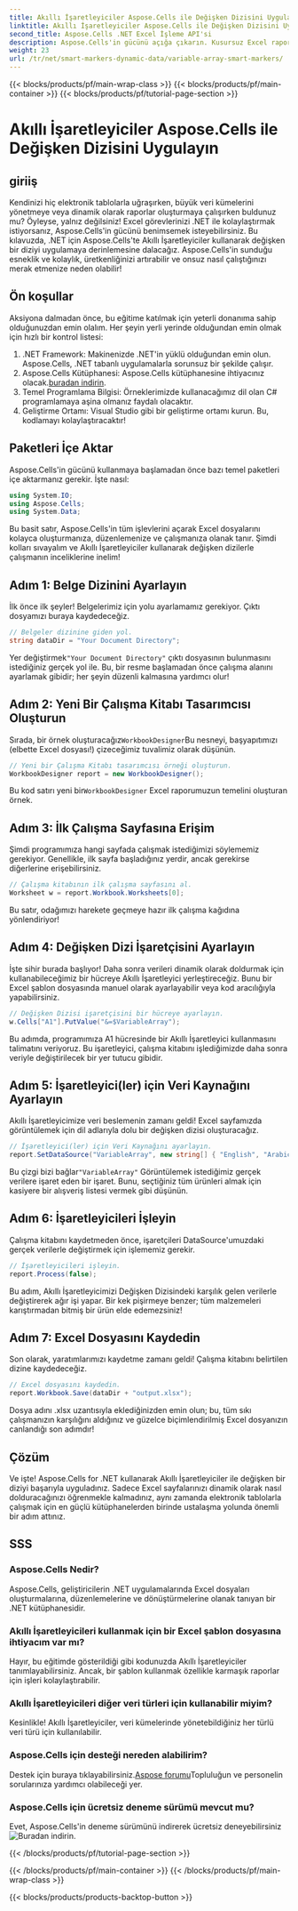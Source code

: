 ```yaml
---
title: Akıllı İşaretleyiciler Aspose.Cells ile Değişken Dizisini Uygulayın
linktitle: Akıllı İşaretleyiciler Aspose.Cells ile Değişken Dizisini Uygulayın
second_title: Aspose.Cells .NET Excel İşleme API'si
description: Aspose.Cells'in gücünü açığa çıkarın. Kusursuz Excel rapor üretimi için Akıllı İşaretleyiciler ile değişken dizilerini adım adım nasıl uygulayacağınızı öğrenin.
weight: 23
url: /tr/net/smart-markers-dynamic-data/variable-array-smart-markers/
---
```


{{< blocks/products/pf/main-wrap-class >}}
{{< blocks/products/pf/main-container >}}
{{< blocks/products/pf/tutorial-page-section >}}

# Akıllı İşaretleyiciler Aspose.Cells ile Değişken Dizisini Uygulayın

## giriiş
Kendinizi hiç elektronik tablolarla uğraşırken, büyük veri kümelerini yönetmeye veya dinamik olarak raporlar oluşturmaya çalışırken buldunuz mu? Öyleyse, yalnız değilsiniz! Excel görevlerinizi .NET ile kolaylaştırmak istiyorsanız, Aspose.Cells'in gücünü benimsemek isteyebilirsiniz. Bu kılavuzda, .NET için Aspose.Cells'te Akıllı İşaretleyiciler kullanarak değişken bir diziyi uygulamaya derinlemesine dalacağız. Aspose.Cells'in sunduğu esneklik ve kolaylık, üretkenliğinizi artırabilir ve onsuz nasıl çalıştığınızı merak etmenize neden olabilir!
## Ön koşullar
Aksiyona dalmadan önce, bu eğitime katılmak için yeterli donanıma sahip olduğunuzdan emin olalım. Her şeyin yerli yerinde olduğundan emin olmak için hızlı bir kontrol listesi:
1. .NET Framework: Makinenizde .NET'in yüklü olduğundan emin olun. Aspose.Cells, .NET tabanlı uygulamalarla sorunsuz bir şekilde çalışır.
2.  Aspose.Cells Kütüphanesi: Aspose.Cells kütüphanesine ihtiyacınız olacak.[buradan indirin](https://releases.aspose.com/cells/net/).
3. Temel Programlama Bilgisi: Örneklerimizde kullanacağımız dil olan C# programlamaya aşina olmanız faydalı olacaktır.
4. Geliştirme Ortamı: Visual Studio gibi bir geliştirme ortamı kurun. Bu, kodlamayı kolaylaştıracaktır!
## Paketleri İçe Aktar
Aspose.Cells'in gücünü kullanmaya başlamadan önce bazı temel paketleri içe aktarmanız gerekir. İşte nasıl:
```csharp
using System.IO;
using Aspose.Cells;
using System.Data;
```
Bu basit satır, Aspose.Cells'in tüm işlevlerini açarak Excel dosyalarını kolayca oluşturmanıza, düzenlemenize ve çalışmanıza olanak tanır.
Şimdi kolları sıvayalım ve Akıllı İşaretleyiciler kullanarak değişken dizilerle çalışmanın inceliklerine inelim!
## Adım 1: Belge Dizinini Ayarlayın
İlk önce ilk şeyler! Belgelerimiz için yolu ayarlamamız gerekiyor. Çıktı dosyamızı buraya kaydedeceğiz.
```csharp
// Belgeler dizinine giden yol.
string dataDir = "Your Document Directory";
```
 Yer değiştirmek`"Your Document Directory"` çıktı dosyasının bulunmasını istediğiniz gerçek yol ile. Bu, bir resme başlamadan önce çalışma alanını ayarlamak gibidir; her şeyin düzenli kalmasına yardımcı olur!
## Adım 2: Yeni Bir Çalışma Kitabı Tasarımcısı Oluşturun
Sırada, bir örnek oluşturacağız`WorkbookDesigner`Bu nesneyi, başyapıtımızı (elbette Excel dosyası!) çizeceğimiz tuvalimiz olarak düşünün.
```csharp
// Yeni bir Çalışma Kitabı tasarımcısı örneği oluşturun.
WorkbookDesigner report = new WorkbookDesigner();
```
 Bu kod satırı yeni bir`WorkbookDesigner` Excel raporumuzun temelini oluşturan örnek.
## Adım 3: İlk Çalışma Sayfasına Erişim
Şimdi programımıza hangi sayfada çalışmak istediğimizi söylememiz gerekiyor. Genellikle, ilk sayfa başladığınız yerdir, ancak gerekirse diğerlerine erişebilirsiniz.
```csharp
// Çalışma kitabının ilk çalışma sayfasını al.
Worksheet w = report.Workbook.Worksheets[0];
```
Bu satır, odağımızı harekete geçmeye hazır ilk çalışma kağıdına yönlendiriyor!
## Adım 4: Değişken Dizi İşaretçisini Ayarlayın
İşte sihir burada başlıyor! Daha sonra verileri dinamik olarak doldurmak için kullanabileceğimiz bir hücreye Akıllı İşaretleyici yerleştireceğiz. Bunu bir Excel şablon dosyasında manuel olarak ayarlayabilir veya kod aracılığıyla yapabilirsiniz.
```csharp
// Değişken Dizisi işaretçisini bir hücreye ayarlayın.
w.Cells["A1"].PutValue("&=$VariableArray");
```
Bu adımda, programımıza A1 hücresinde bir Akıllı İşaretleyici kullanmasını talimatını veriyoruz. Bu işaretleyici, çalışma kitabını işlediğimizde daha sonra veriyle değiştirilecek bir yer tutucu gibidir.
## Adım 5: İşaretleyici(ler) için Veri Kaynağını Ayarlayın
Akıllı İşaretleyicimize veri beslemenin zamanı geldi! Excel sayfamızda görüntülemek için dil adlarıyla dolu bir değişken dizisi oluşturacağız.
```csharp
// İşaretleyici(ler) için Veri Kaynağını ayarlayın.
report.SetDataSource("VariableArray", new string[] { "English", "Arabic", "Hindi", "Urdu", "French" });
```
 Bu çizgi bizi bağlar`"VariableArray"` Görüntülemek istediğimiz gerçek verilere işaret eden bir işaret. Bunu, seçtiğiniz tüm ürünleri almak için kasiyere bir alışveriş listesi vermek gibi düşünün.
## Adım 6: İşaretleyicileri İşleyin
Çalışma kitabını kaydetmeden önce, işaretçileri DataSource'umuzdaki gerçek verilerle değiştirmek için işlememiz gerekir.
```csharp
// İşaretleyicileri işleyin.
report.Process(false);
```
Bu adım, Akıllı İşaretleyicimizi Değişken Dizisindeki karşılık gelen verilerle değiştirerek ağır işi yapar. Bir kek pişirmeye benzer; tüm malzemeleri karıştırmadan bitmiş bir ürün elde edemezsiniz!
## Adım 7: Excel Dosyasını Kaydedin
Son olarak, yaratımlarımızı kaydetme zamanı geldi! Çalışma kitabını belirtilen dizine kaydedeceğiz.
```csharp
// Excel dosyasını kaydedin.
report.Workbook.Save(dataDir + "output.xlsx");
```
Dosya adını .xlsx uzantısıyla eklediğinizden emin olun; bu, tüm sıkı çalışmanızın karşılığını aldığınız ve güzelce biçimlendirilmiş Excel dosyanızın canlandığı son adımdır!
## Çözüm
Ve işte! Aspose.Cells for .NET kullanarak Akıllı İşaretleyiciler ile değişken bir diziyi başarıyla uyguladınız. Sadece Excel sayfalarınızı dinamik olarak nasıl dolduracağınızı öğrenmekle kalmadınız, aynı zamanda elektronik tablolarla çalışmak için en güçlü kütüphanelerden birinde ustalaşma yolunda önemli bir adım attınız. 
## SSS
### Aspose.Cells Nedir?  
Aspose.Cells, geliştiricilerin .NET uygulamalarında Excel dosyaları oluşturmalarına, düzenlemelerine ve dönüştürmelerine olanak tanıyan bir .NET kütüphanesidir.
### Akıllı İşaretleyicileri kullanmak için bir Excel şablon dosyasına ihtiyacım var mı?  
Hayır, bu eğitimde gösterildiği gibi kodunuzda Akıllı İşaretleyiciler tanımlayabilirsiniz. Ancak, bir şablon kullanmak özellikle karmaşık raporlar için işleri kolaylaştırabilir.
### Akıllı İşaretleyicileri diğer veri türleri için kullanabilir miyim?  
Kesinlikle! Akıllı İşaretleyiciler, veri kümelerinde yönetebildiğiniz her türlü veri türü için kullanılabilir.
### Aspose.Cells için desteği nereden alabilirim?  
 Destek için buraya tıklayabilirsiniz.[Aspose forumu](https://forum.aspose.com/c/cells/9)Topluluğun ve personelin sorularınıza yardımcı olabileceği yer.
### Aspose.Cells için ücretsiz deneme sürümü mevcut mu?  
 Evet, Aspose.Cells'in deneme sürümünü indirerek ücretsiz deneyebilirsiniz![Buradan indirin](https://releases.aspose.com/).

{{< /blocks/products/pf/tutorial-page-section >}}

{{< /blocks/products/pf/main-container >}}
{{< /blocks/products/pf/main-wrap-class >}}

{{< blocks/products/products-backtop-button >}}
